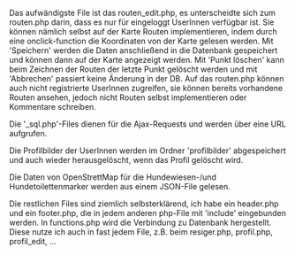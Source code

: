 Das aufwändigste File ist das routen_edit.php, es unterscheidte sich zum routen.php darin, dass es nur für eingeloggt UserInnen verfügbar ist. Sie können nämlich selbst auf der Karte Routen implementieren, indem durch eine onclick-function die Koordinaten von der Karte gelesen werden. Mit 'Speichern' werden die Daten anschließend in die Datenbank gespeichert und können dann auf der Karte angezeigt werden. Mit 'Punkt löschen' kann beim Zeichnen der Routen der letzte Punkt gelöscht werden und mit 'Abbrechen' passiert keine Änderung in der DB. 
Auf das routen.php können auch nicht registrierte UserInnen zugreifen, sie können bereits vorhandene Routen ansehen, jedoch nicht Routen selbst implementieren oder Kommentare schreiben.

Die '_sql.php'-Files dienen für die Ajax-Requests und werden über eine URL aufgrufen. 

Die Profilbilder der UserInnen werden im Ordner 'profilbilder' abgespeichert und auch wieder herausgelöscht, wenn das Profil gelöscht wird.

Die Daten von OpenStrettMap für die Hundewiesen-/und Hundetoilettenmarker werden aus einem JSON-File gelesen.

Die restlichen Files sind ziemlich selbsterklärend, ich habe ein header.php und ein footer.php, die in jedem anderen php-File mit 'include' eingebunden werden. In functions.php wird die Verbindung zu Datenbank hergestellt. Diese nutze ich auch in fast jedem File, z.B. beim resiger.php, profil.php, profil_edit, ...